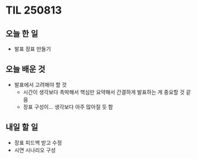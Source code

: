 # TIL 250813

## 오늘 한 일
- 발표 장표 만들기

## 오늘 배운 것
- 발표에서 고려해야 할 것
    - 시간이 생각보다 촉박해서 핵심만 요약해서 간결하게 발표하는 게 중요할 것 같음
    - 장표 구성이... 생각보다 아주 많아질 듯 함

## 내일 할 일
- 장표 피드백 받고 수정
- 시연 시나리오 구성